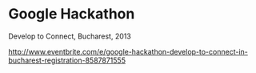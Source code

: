 Google Hackathon
================

Develop to Connect, Bucharest, 2013

http://www.eventbrite.com/e/google-hackathon-develop-to-connect-in-bucharest-registration-8587871555
